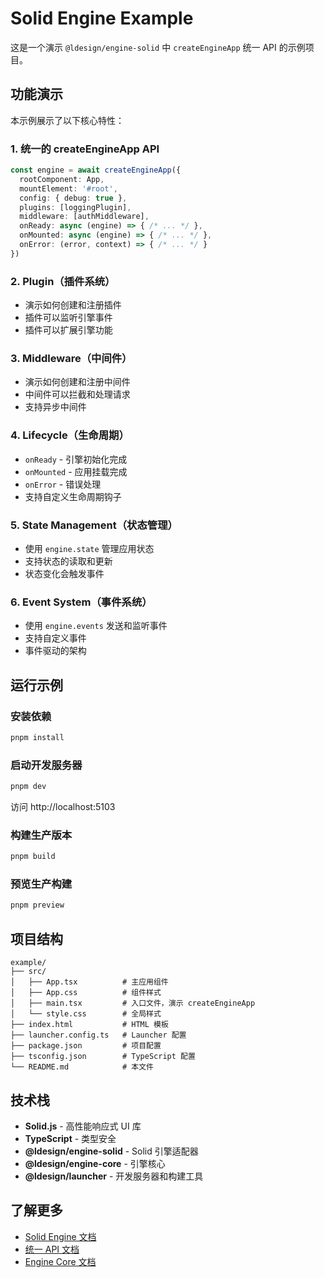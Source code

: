 # Solid Engine Example

这是一个演示 `@ldesign/engine-solid` 中 `createEngineApp` 统一 API 的示例项目。

## 功能演示

本示例展示了以下核心特性：

### 1. 统一的 createEngineApp API
```typescript
const engine = await createEngineApp({
  rootComponent: App,
  mountElement: '#root',
  config: { debug: true },
  plugins: [loggingPlugin],
  middleware: [authMiddleware],
  onReady: async (engine) => { /* ... */ },
  onMounted: async (engine) => { /* ... */ },
  onError: (error, context) => { /* ... */ }
})
```

### 2. Plugin（插件系统）
- 演示如何创建和注册插件
- 插件可以监听引擎事件
- 插件可以扩展引擎功能

### 3. Middleware（中间件）
- 演示如何创建和注册中间件
- 中间件可以拦截和处理请求
- 支持异步中间件

### 4. Lifecycle（生命周期）
- `onReady` - 引擎初始化完成
- `onMounted` - 应用挂载完成
- `onError` - 错误处理
- 支持自定义生命周期钩子

### 5. State Management（状态管理）
- 使用 `engine.state` 管理应用状态
- 支持状态的读取和更新
- 状态变化会触发事件

### 6. Event System（事件系统）
- 使用 `engine.events` 发送和监听事件
- 支持自定义事件
- 事件驱动的架构

## 运行示例

### 安装依赖
```bash
pnpm install
```

### 启动开发服务器
```bash
pnpm dev
```

访问 http://localhost:5103

### 构建生产版本
```bash
pnpm build
```

### 预览生产构建
```bash
pnpm preview
```

## 项目结构

```
example/
├── src/
│   ├── App.tsx          # 主应用组件
│   ├── App.css          # 组件样式
│   ├── main.tsx         # 入口文件，演示 createEngineApp
│   └── style.css        # 全局样式
├── index.html           # HTML 模板
├── launcher.config.ts   # Launcher 配置
├── package.json         # 项目配置
├── tsconfig.json        # TypeScript 配置
└── README.md            # 本文件
```

## 技术栈

- **Solid.js** - 高性能响应式 UI 库
- **TypeScript** - 类型安全
- **@ldesign/engine-solid** - Solid 引擎适配器
- **@ldesign/engine-core** - 引擎核心
- **@ldesign/launcher** - 开发服务器和构建工具

## 了解更多

- [Solid Engine 文档](../../README.md)
- [统一 API 文档](../../../UNIFIED_API.md)
- [Engine Core 文档](../../core/README.md)

